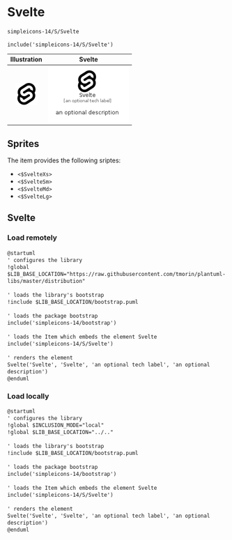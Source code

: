 # Svelte


```text
simpleicons-14/S/Svelte
```

```text
include('simpleicons-14/S/Svelte')
```



| Illustration | Svelte |
| :---: | :---: |
| ![illustration for Illustration](../../simpleicons-14/S/Svelte.png) | ![illustration for Svelte](../../simpleicons-14/S/Svelte.Local.png) |



## Sprites
The item provides the following sriptes:

- `<$SvelteXs>`
- `<$SvelteSm>`
- `<$SvelteMd>`
- `<$SvelteLg>`





## Svelte

### Load remotely
```plantuml
@startuml
' configures the library
!global $LIB_BASE_LOCATION="https://raw.githubusercontent.com/tmorin/plantuml-libs/master/distribution"

' loads the library's bootstrap
!include $LIB_BASE_LOCATION/bootstrap.puml

' loads the package bootstrap
include('simpleicons-14/bootstrap')

' loads the Item which embeds the element Svelte
include('simpleicons-14/S/Svelte')

' renders the element
Svelte('Svelte', 'Svelte', 'an optional tech label', 'an optional description')
@enduml
```

### Load locally
```plantuml
@startuml
' configures the library
!global $INCLUSION_MODE="local"
!global $LIB_BASE_LOCATION="../.."

' loads the library's bootstrap
!include $LIB_BASE_LOCATION/bootstrap.puml

' loads the package bootstrap
include('simpleicons-14/bootstrap')

' loads the Item which embeds the element Svelte
include('simpleicons-14/S/Svelte')

' renders the element
Svelte('Svelte', 'Svelte', 'an optional tech label', 'an optional description')
@enduml
```

